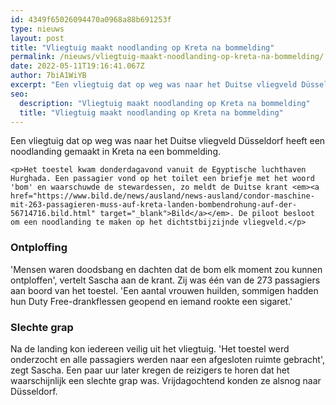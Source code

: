```yaml
---
id: 4349f65026094470a0968a88b691253f
type: nieuws
layout: post
title: "Vliegtuig maakt noodlanding op Kreta na bommelding"
permalink: /nieuws/vliegtuig-maakt-noodlanding-op-kreta-na-bommelding/
date: 2022-05-11T19:16:41.067Z
author: 7biA1WiYB
excerpt: "Een vliegtuig dat op weg was naar het Duitse vliegveld Düsseldorf heeft een noodlanding gemaakt in Kreta na een bommelding.   "
seo:
  description: "Vliegtuig maakt noodlanding op Kreta na bommelding"
  title: "Vliegtuig maakt noodlanding op Kreta na bommelding"
---
```

Een vliegtuig dat op weg was naar het Duitse vliegveld Düsseldorf heeft een noodlanding gemaakt in Kreta na een bommelding.   

    <p>Het toestel kwam donderdagavond vanuit de Egyptische luchthaven Hurghada. Een passagier vond op het toilet een briefje met het woord 'bom' en waarschuwde de stewardessen, zo meldt de Duitse krant <em><a href="https://www.bild.de/news/ausland/news-ausland/condor-maschine-mit-263-passagieren-muss-auf-kreta-landen-bombendrohung-auf-der-56714716.bild.html" target="_blank">Bild</a></em>. De piloot besloot om een noodlanding te maken op het dichtstbijzijnde vliegveld.</p>
<h3>Ontploffing</h3>
<p>'Mensen waren doodsbang en dachten dat de bom elk moment zou kunnen ontploffen', vertelt Sascha aan de krant. Zij was één van de 273 passagiers aan boord van het toestel. 'Een aantal vrouwen huilden, sommigen hadden hun Duty Free-drankflessen geopend en iemand rookte een sigaret.'</p>
<h3>Slechte grap</h3>
<p>Na de landing kon iedereen veilig uit het vliegtuig. 'Het toestel werd onderzocht en alle passagiers werden naar een afgesloten ruimte gebracht', zegt Sascha. Een paar uur later kregen de reizigers te horen dat het waarschijnlijk een slechte grap was. Vrijdagochtend konden ze alsnog naar Düsseldorf.</p>  
